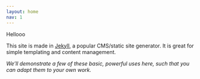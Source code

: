 ```yaml
---
layout: home
nav: 1
---
```


Hellooo 

This site is made in [Jekyll](https://jekyllrb.com), a popular CMS/static site generator. It is great for simple templating and content management.

*We’ll demonstrate a few of these basic, powerful uses here, such that you can adapt them to your own work.*
